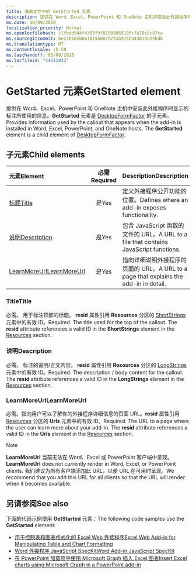 ```yaml
---
title: 清单文件中的 GetStarted 元素
description: 提供在 Word、Excel、PowerPoint 和 OneNote 主机中安装此外接程序时显示的标注所使用的信息。
ms.date: 10/09/2018
localization_priority: Normal
ms.openlocfilehash: c1fbdd5d4f4365f9f8190805519fc7a70c8c87ca
ms.sourcegitcommit: be23b68eb661015508797333915b44381dd29bdb
ms.translationtype: MT
ms.contentlocale: zh-CN
ms.lasthandoff: 06/08/2020
ms.locfileid: "44611832"
---
```

# <a name="getstarted-element"></a><span data-ttu-id="942a7-103">GetStarted 元素</span><span class="sxs-lookup"><span data-stu-id="942a7-103">GetStarted element</span></span>

<span data-ttu-id="942a7-p101">提供在 Word、Excel、PowerPoint 和 OneNote 主机中安装此外接程序时显示的标注所使用的信息。**GetStarted** 元素是 [DesktopFormFactor](desktopformfactor.md) 的子元素。</span><span class="sxs-lookup"><span data-stu-id="942a7-p101">Provides information used by the callout that appears when the add-in is installed in Word, Excel, PowerPoint, and OneNote hosts. The **GetStarted** element is a child element of [DesktopFormFactor](desktopformfactor.md).</span></span>

## <a name="child-elements"></a><span data-ttu-id="942a7-106">子元素</span><span class="sxs-lookup"><span data-stu-id="942a7-106">Child elements</span></span>

| <span data-ttu-id="942a7-107">元素</span><span class="sxs-lookup"><span data-stu-id="942a7-107">Element</span></span>                       | <span data-ttu-id="942a7-108">必需</span><span class="sxs-lookup"><span data-stu-id="942a7-108">Required</span></span> | <span data-ttu-id="942a7-109">Description</span><span class="sxs-lookup"><span data-stu-id="942a7-109">Description</span></span>                                        |
|:------------------------------|:--------:|:---------------------------------------------------|
| [<span data-ttu-id="942a7-110">标题</span><span class="sxs-lookup"><span data-stu-id="942a7-110">Title</span></span>](#title)               | <span data-ttu-id="942a7-111">是</span><span class="sxs-lookup"><span data-stu-id="942a7-111">Yes</span></span>      | <span data-ttu-id="942a7-112">定义外接程序公开功能的位置。</span><span class="sxs-lookup"><span data-stu-id="942a7-112">Defines where an add-in exposes functionality.</span></span>     |
| [<span data-ttu-id="942a7-113">说明</span><span class="sxs-lookup"><span data-stu-id="942a7-113">Description</span></span>](#description)   | <span data-ttu-id="942a7-114">是</span><span class="sxs-lookup"><span data-stu-id="942a7-114">Yes</span></span>      | <span data-ttu-id="942a7-115">包含 JavaScript 函数的文件的 URL。</span><span class="sxs-lookup"><span data-stu-id="942a7-115">A URL to a file that contains JavaScript functions.</span></span>|
| [<span data-ttu-id="942a7-116">LearnMoreUrl</span><span class="sxs-lookup"><span data-stu-id="942a7-116">LearnMoreUrl</span></span>](#learnmoreurl) | <span data-ttu-id="942a7-117">是</span><span class="sxs-lookup"><span data-stu-id="942a7-117">Yes</span></span>       | <span data-ttu-id="942a7-118">指向详细说明外接程序的页面的 URL。</span><span class="sxs-lookup"><span data-stu-id="942a7-118">A URL to a page that explains the add-in in detail.</span></span>   |

### <a name="title"></a><span data-ttu-id="942a7-119">Title</span><span class="sxs-lookup"><span data-stu-id="942a7-119">Title</span></span> 

<span data-ttu-id="942a7-p102">必需。 用于标注顶部的标题。 **resid** 属性引用 **Resources** 分区的 [ShortStrings](resources.md) 元素中的有效 ID。</span><span class="sxs-lookup"><span data-stu-id="942a7-p102">Required. The title used for the top of the callout. The **resid** attribute references a valid ID in the **ShortStrings** element in the [Resources](resources.md) section.</span></span>

### <a name="description"></a><span data-ttu-id="942a7-123">说明</span><span class="sxs-lookup"><span data-stu-id="942a7-123">Description</span></span>

<span data-ttu-id="942a7-p103">必需。 标注的说明/正文内容。 **resid** 属性引用 **Resources** 分区的 [LongStrings](resources.md) 元素中的有效 ID。</span><span class="sxs-lookup"><span data-stu-id="942a7-p103">Required. The description / body content for the callout. The **resid** attribute references a valid ID in the **LongStrings** element in the [Resources](resources.md) section.</span></span>

### <a name="learnmoreurl"></a><span data-ttu-id="942a7-127">LearnMoreUrl</span><span class="sxs-lookup"><span data-stu-id="942a7-127">LearnMoreUrl</span></span>

<span data-ttu-id="942a7-p104">必需。指向用户可以了解你的外接程序详细信息的页面 URL。**resid** 属性引用 [Resources](resources.md) 分区的 **Urls** 元素中的有效 ID。</span><span class="sxs-lookup"><span data-stu-id="942a7-p104">Required. The URL to a page where the user can learn more about your add-in. The **resid** attribute references a valid ID in the **Urls** element in the [Resources](resources.md) section.</span></span>

> [!NOTE]
> <span data-ttu-id="942a7-131">**LearnMoreUrl** 当前无法在 Word、Excel 或 PowerPoint 客户端中呈现。</span><span class="sxs-lookup"><span data-stu-id="942a7-131">**LearnMoreUrl** does not currently render in Word, Excel, or PowerPoint clients.</span></span> <span data-ttu-id="942a7-132">我们建议为所有客户端添加此 URL，以便 URL 在可用时呈现。</span><span class="sxs-lookup"><span data-stu-id="942a7-132">We recommend that you add this URL for all clients so that the URL will render when it becomes available.</span></span> 

## <a name="see-also"></a><span data-ttu-id="942a7-133">另请参阅</span><span class="sxs-lookup"><span data-stu-id="942a7-133">See also</span></span>

<span data-ttu-id="942a7-134">下面的代码示例使用 **GetStarted** 元素：</span><span class="sxs-lookup"><span data-stu-id="942a7-134">The following code samples use the **GetStarted** element:</span></span>

* [<span data-ttu-id="942a7-135">用于控制表和图表格式化的 Excel Web 外接程序</span><span class="sxs-lookup"><span data-stu-id="942a7-135">Excel Web Add-in for Manipulating Table and Chart Formatting</span></span>](https://github.com/OfficeDev/Excel-Add-in-JavaScript-SalesTracker)
* [<span data-ttu-id="942a7-136">Word 外接程序 JavaScript SpecKit</span><span class="sxs-lookup"><span data-stu-id="942a7-136">Word Add-in JavaScript SpecKit</span></span>](https://github.com/OfficeDev/Word-Add-in-JS-SpecKit)
* [<span data-ttu-id="942a7-137">在 PowerPoint 加载项中使用 Microsoft Graph 插入 Excel 图表</span><span class="sxs-lookup"><span data-stu-id="942a7-137">Insert Excel charts using Microsoft Graph in a PowerPoint add-in</span></span>](https://github.com/OfficeDev/PowerPoint-Add-in-Microsoft-Graph-ASPNET-InsertChart)
